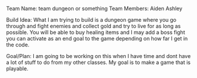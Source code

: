 Team Name: team dungeon or something
Team Members: Aiden Ashley

Build Idea: What I am trying to build is a dungeon game where you go through and fight enemies and collect gold and try to live for as long as possible. You will be able to buy healing items and I may add a boss fight you can activate as an end goal to the game depending on how far I get in the code.

Goal/Plan: I am going to be working on this when I have time and dont have a lot of stuff to do from my other classes. My goal is to make a game that is playable.
